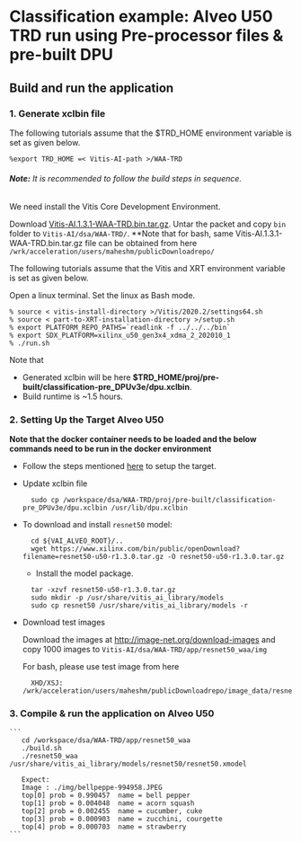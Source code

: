 # Classification example: Alveo U50 TRD run using Pre-processor files & pre-built DPU

## Build and run the application

### 1. Generate xclbin file
The following tutorials assume that the $TRD_HOME environment variable is set as given below.

```
%export TRD_HOME =< Vitis-AI-path >/WAA-TRD
```

###### **Note:** It is recommended to follow the build steps in sequence.

We need install the Vitis Core Development Environment.

Download [Vitis-AI.1.3.1-WAA-TRD.bin.tar.gz](https://www.xilinx.com/bin/public/openDownload?filename=Vitis-AI.1.3.1-WAA-TRD.bin.tar.gz). Untar the packet and copy `bin` folder to `Vitis-AI/dsa/WAA-TRD/`. 
**Note that for bash, same Vitis-AI.1.3.1-WAA-TRD.bin.tar.gz file can be obtained from here `/wrk/acceleration/users/maheshm/publicDownloadrepo/`

The following tutorials assume that the Vitis and XRT environment variable is set as given below.

Open a linux terminal. Set the linux as Bash mode.

```
% source < vitis-install-directory >/Vitis/2020.2/settings64.sh
% source < part-to-XRT-installation-directory >/setup.sh
% export PLATFORM_REPO_PATHS=`readlink -f ../../../bin`
% export SDX_PLATFORM=xilinx_u50_gen3x4_xdma_2_202010_1
% ./run.sh
```
Note that 
- Generated xclbin will be here **$TRD_HOME/proj/pre-built/classification-pre_DPUv3e/dpu.xclbin**.
- Build runtime is ~1.5 hours.

### 2. Setting Up the Target Alveo U50
**Note that the docker container needs to be loaded and the below commands need to be run in the docker environment**

* Follow the steps mentioned [here](../../../setup/alveo/u50_u50lv_u280/README.md) to setup the target. 

* Update xclbin file

	```
	  sudo cp /workspace/dsa/WAA-TRD/proj/pre-built/classification-pre_DPUv3e/dpu.xclbin /usr/lib/dpu.xclbin
	```	

* To download and install `resnet50` model:
	```
	  cd ${VAI_ALVEO_ROOT}/..
	  wget https://www.xilinx.com/bin/public/openDownload?filename=resnet50-u50-r1.3.0.tar.gz -O resnet50-u50-r1.3.0.tar.gz
	```	
	* Install the model package.


	```
	  tar -xzvf resnet50-u50-r1.3.0.tar.gz
	  sudo mkdir -p /usr/share/vitis_ai_library/models
	  sudo cp resnet50 /usr/share/vitis_ai_library/models -r
	```

* Download test images

    Download the images at http://image-net.org/download-images and copy 1000 images to `Vitis-AI/dsa/WAA-TRD/app/resnet50_waa/img` 

    For bash, please use test image from here

	```
	  XHD/XSJ: /wrk/acceleration/users/maheshm/publicDownloadrepo/image_data/resnet50_input_img.JPEG
	```

### 3. Compile & run the application on Alveo U50

  	```
  	   cd /workspace/dsa/WAA-TRD/app/resnet50_waa
	   ./build.sh
	   ./resnet50_waa /usr/share/vitis_ai_library/models/resnet50/resnet50.xmodel

	   Expect:
	   Image : ./img/bellpeppe-994958.JPEG
	   top[0] prob = 0.990457  name = bell pepper
	   top[1] prob = 0.004048  name = acorn squash
	   top[2] prob = 0.002455  name = cucumber, cuke
	   top[3] prob = 0.000903  name = zucchini, courgette
	   top[4] prob = 0.000703  name = strawberry
  	```


